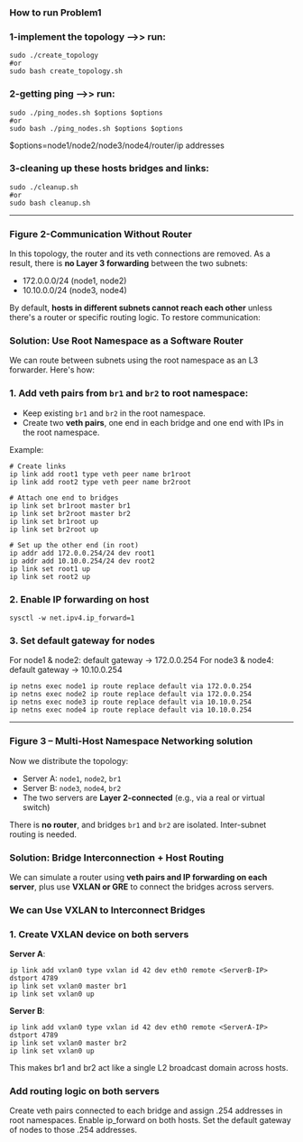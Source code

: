 ### How to run Problem1


### 1-implement the topology -->> run:
```
sudo ./create_topology
#or
sudo bash create_topology.sh
```

### 2-getting ping -->> run:
```
sudo ./ping_nodes.sh $options $options
#or
sudo bash ./ping_nodes.sh $options $options
```
$options=node1/node2/node3/node4/router/ip addresses


### 3-cleaning up these hosts bridges and links:
```
sudo ./cleanup.sh
#or
sudo bash cleanup.sh
```



---



### Figure 2-Communication Without Router


In this topology, the router and its veth connections are removed. As a result, there is **no Layer 3 forwarding** between the two subnets:
- 172.0.0.0/24 (node1, node2)
- 10.10.0.0/24 (node3, node4)

By default, **hosts in different subnets cannot reach each other** unless there's a router or specific routing logic. To restore communication:

### Solution: Use Root Namespace as a Software Router

We can route between subnets using the root namespace as an L3 forwarder. Here's how:

### 1. Add veth pairs from `br1` and `br2` to root namespace:
- Keep existing `br1` and `br2` in the root namespace.
- Create two **veth pairs**, one end in each bridge and one end with IPs in the root namespace.

Example:

```
# Create links
ip link add root1 type veth peer name br1root
ip link add root2 type veth peer name br2root

# Attach one end to bridges
ip link set br1root master br1
ip link set br2root master br2
ip link set br1root up
ip link set br2root up

# Set up the other end (in root)
ip addr add 172.0.0.254/24 dev root1
ip addr add 10.10.0.254/24 dev root2
ip link set root1 up
ip link set root2 up
```

### 2. Enable IP forwarding on host

```
sysctl -w net.ipv4.ip_forward=1
```

### 3. Set default gateway for nodes

For node1 & node2: default gateway → 172.0.0.254
For node3 & node4: default gateway → 10.10.0.254

```
ip netns exec node1 ip route replace default via 172.0.0.254
ip netns exec node2 ip route replace default via 172.0.0.254
ip netns exec node3 ip route replace default via 10.10.0.254
ip netns exec node4 ip route replace default via 10.10.0.254
```




---




### Figure 3 – Multi-Host Namespace Networking solution

Now we distribute the topology:

- Server A: `node1`, `node2`, `br1`
- Server B: `node3`, `node4`, `br2`
- The two servers are **Layer 2-connected** (e.g., via a real or virtual switch)

There is **no router**, and bridges `br1` and `br2` are isolated. Inter-subnet routing is needed.

### Solution: Bridge Interconnection + Host Routing

We can simulate a router using **veth pairs and IP forwarding on each server**, plus use **VXLAN or GRE** to connect the bridges across servers.

### We can Use VXLAN to Interconnect Bridges 

### 1. Create VXLAN device on both servers

**Server A**:

```
ip link add vxlan0 type vxlan id 42 dev eth0 remote <ServerB-IP> dstport 4789
ip link set vxlan0 master br1
ip link set vxlan0 up
```

**Server B**:
```
ip link add vxlan0 type vxlan id 42 dev eth0 remote <ServerA-IP> dstport 4789
ip link set vxlan0 master br2
ip link set vxlan0 up
```

This makes br1 and br2 act like a single L2 broadcast domain across hosts.

### Add routing logic on both servers

Create veth pairs connected to each bridge and assign .254 addresses in root namespaces.
Enable ip_forward on both hosts.
Set the default gateway of nodes to those .254 addresses.
